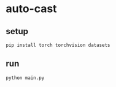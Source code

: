 # auto-cast

## setup

```shell
pip install torch torchvision datasets
```

## run

```shell
python main.py
```
